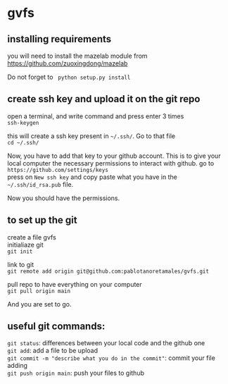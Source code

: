 # gvfs

## installing requirements
you will need to install the mazelab module from
https://github.com/zuoxingdong/mazelab

Do not forget to 
` python setup.py install`

## create ssh key and upload it on the git repo
open a terminal, and write command and press enter 3 times  
`ssh-keygen`

this will create a ssh key present in `~/.ssh/`. Go to that file  
`cd ~/.ssh/`  

Now, you have to add that key to your github account. This is to give your  
local computer the necessary permissions to interact with github. go to  
`https://github.com/settings/keys`  
press on `New ssh key` 
and copy paste what you have in the `~/.ssh/id_rsa.pub` file.  

Now you should have the permissions.  

## to set up the git
create a file gvfs  
initialiaze git  
`git init`  

link to git  
`git remote add origin git@github.com:pablotanoretamales/gvfs.git`  

pull repo to have everything on your computer  
`git pull origin main`  
 
And you are set to go.  

## useful git commands:
`git status`: differences between your local code and the github one  
`git add`: add a file to be upload  
`git commit -m "describe what you do in the commit"`: commit your file adding  
`git push origin main`: push your files to github  


